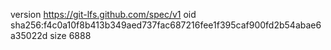 version https://git-lfs.github.com/spec/v1
oid sha256:f4c0a10f8b413b349aed737fac687216fee1f395caf900fd2b54abae6a35022d
size 6888
